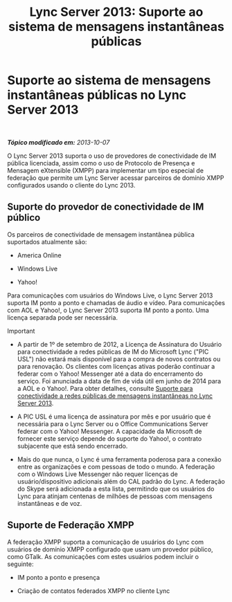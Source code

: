 ﻿---
title: 'Lync Server 2013: Suporte ao sistema de mensagens instantâneas públicas'
TOCTitle: Suporte ao sistema de mensagens instantâneas públicas
ms:assetid: 1f45163b-52c6-4a78-b9c8-dfe3abe4e5eb
ms:mtpsurl: https://technet.microsoft.com/pt-br/library/JJ204732(v=OCS.15)
ms:contentKeyID: 49306101
ms.date: 05/19/2016
mtps_version: v=OCS.15
ms.translationtype: HT
---

# Suporte ao sistema de mensagens instantâneas públicas no Lync Server 2013

 

_**Tópico modificado em:** 2013-10-07_

O Lync Server 2013 suporta o uso de provedores de conectividade de IM pública licenciada, assim como o uso de Protocolo de Presença e Mensagem eXtensible (XMPP) para implementar um tipo especial de federação que permite um Lync Server acessar parceiros de domínio XMPP configurados usando o cliente do Lync 2013.

## Suporte do provedor de conectividade de IM público

Os parceiros de conectividade de mensagem instantânea pública suportados atualmente são:

  - America Online

  - Windows Live

  - Yahoo\!

Para comunicações com usuários do Windows Live, o Lync Server 2013 suporta IM ponto a ponto e chamadas de áudio e vídeo. Para comunicações com AOL e Yahoo\!, o Lync Server 2013 suporta IM ponto a ponto. Uma licença separada pode ser necessária.

> [!important]  
> <ul>
> <li><p>A partir de 1º de setembro de 2012, a Licença de Assinatura do Usuário para conectividade a redes públicas de IM do Microsoft Lync (&quot;PIC USL&quot;) não estará mais disponível para a compra de novos contratos ou para renovação. Os clientes com licenças ativas poderão continuar a federar com o Yahoo! Messenger até a data do encerramento do serviço. Foi anunciada a data de fim de vida útil em junho de 2014 para a AOL e o Yahoo!. Para obter detalhes, consulte <a href="lync-server-2013-support-for-public-instant-messenger-connectivity.md">Suporte para conectividade a redes públicas de mensagens instantâneas no Lync Server 2013</a>.</p></li>
> 
> <li><p>A PIC USL é uma licença de assinatura por mês e por usuário que é necessária para o Lync Server ou o Office Communications Server federar com o Yahoo! Messenger. A capacidade da Microsoft de fornecer este serviço depende do suporte do Yahoo!, o contrato subjacente que está sendo encerrado.</p></li>
> 
> 
> <li><p>Mais do que nunca, o Lync é uma ferramenta poderosa para a conexão entre as organizações e com pessoas de todo o mundo. A federação com o Windows Live Messenger não requer licenças de usuário/dispositivo adicionais além do CAL padrão do Lync. A federação do Skype será adicionada a esta lista, permitindo que os usuários do Lync para atinjam centenas de milhões de pessoas com mensagens instantâneas e de voz.</p></li></ul>


## Suporte de Federação XMPP

A federação XMPP suporta a comunicação de usuários do Lync com usuários de domínio XMPP configurado que usam um provedor público, como GTalk. As comunicações com estes usuários podem incluir o seguinte:

  - IM ponto a ponto e presença

  - Criação de contatos federados XMPP no cliente Lync

